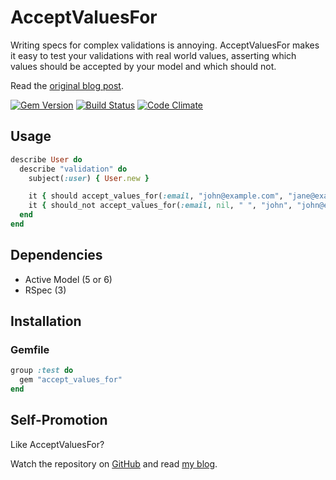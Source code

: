 # AcceptValuesFor

Writing specs for complex validations is annoying. AcceptValuesFor makes it easy
to test your validations with real world values, asserting which values should
be accepted by your model and which should not.

Read the [original blog post](http://gusiev.com/2010/06/ultimate-rspec-matcher-to-test-validation/).

[![Gem Version](https://badge.fury.io/rb/accept_values_for.png)](http://badge.fury.io/rb/accept_values_for)
[![Build Status](https://github.com/bogdan/accept_values_for/workflows/CI/badge.svg?branch=master)](https://github.com/bogdan/accept_values_for/actions)
[![Code Climate](https://codeclimate.com/github/bogdan/accept_values_for.png)](https://codeclimate.com/github/bogdan/accept_values_for)

## Usage

```ruby
describe User do
  describe "validation" do
    subject(:user) { User.new }

    it { should accept_values_for(:email, "john@example.com", "jane@example.org") }
    it { should_not accept_values_for(:email, nil, " ", "john", "john@example") }
  end
end
```

## Dependencies

* Active Model (5 or 6)
* RSpec (3)

## Installation

### Gemfile

```ruby
group :test do
  gem "accept_values_for"
end
```

## Self-Promotion

Like AcceptValuesFor?

Watch the repository on [GitHub](https://github.com/bogdan/accept_values_for)
and read [my blog](http://gusiev.com).
